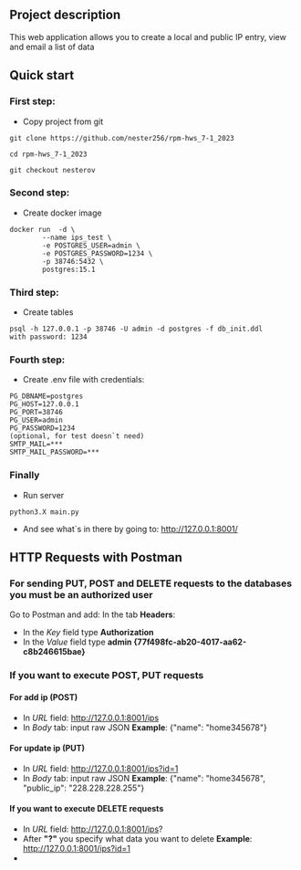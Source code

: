 ## Project description
This web application allows you to create a local and public IP entry, view and email a list of data

## Quick start
### First step: 
- Copy project from git
```
git clone https://github.com/nester256/rpm-hws_7-1_2023

cd rpm-hws_7-1_2023

git checkout nesterov
```
### Second step:
- Create docker image 
```
docker run  -d \
        --name ips_test \
        -e POSTGRES_USER=admin \
        -e POSTGRES_PASSWORD=1234 \
        -p 38746:5432 \
        postgres:15.1
```
### Third step:
- Create tables
```
psql -h 127.0.0.1 -p 38746 -U admin -d postgres -f db_init.ddl
with password: 1234
```
### Fourth step:
- Create .env file with credentials: 
```
PG_DBNAME=postgres
PG_HOST=127.0.0.1
PG_PORT=38746
PG_USER=admin
PG_PASSWORD=1234
(optional, for test doesn`t need)
SMTP_MAIL=***
SMTP_MAIL_PASSWORD=***
```
### Finally
- Run server
```
python3.X main.py
```
- And see what`s in there by going to: http://127.0.0.1:8001/


## HTTP Requests with Postman
### For sending PUT, POST and DELETE requests to the databases you must be an authorized user
Go to Postman and add:
In the tab **Headers**:
- In the *Key* field type **Authorization**
- In the *Value* field type **admin {77f498fc-ab20-4017-aa62-c8b246615bae}**

### If you want to execute POST, PUT requests

#### For add ip (POST)
- In *URL* field: http://127.0.0.1:8001/ips
- In *Body* tab: input raw JSON
**Example**: {"name": "home345678"}

#### For update ip (PUT)
- In *URL* field: http://127.0.0.1:8001/ips?id=1
- In *Body* tab: input raw JSON
**Example**: {"name": "home345678", "public_ip": "228.228.228.255"}

#### If you want to execute DELETE requests
- In *URL* field: http://127.0.0.1:8001/ips?
- After **"?"** you specify what data you want to delete
**Example**: http://127.0.0.1:8001/ips?id=1
- 